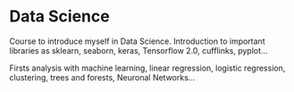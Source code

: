 # Data Science

Course to introduce myself in Data Science.
Introduction to important libraries as sklearn, seaborn, keras, Tensorflow 2.0, cufflinks, pyplot...

Firsts analysis with machine learning, linear regression, logistic regression, clustering, trees and forests, Neuronal Networks...
